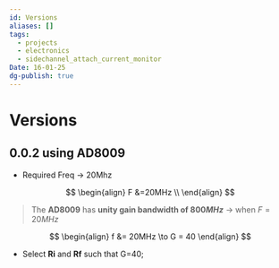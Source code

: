 ```yaml
---
id: Versions
aliases: []
tags:
  - projects
  - electronics
  - sidechannel_attach_current_monitor
Date: 16-01-25
dg-publish: true
---
```

# Versions

## 0.0.2 using AD8009
- Required Freq -> 20Mhz

$$
\begin{align}
F &=20MHz  \\
\end{align}
$$
> The **AD8009** has **unity gain bandwidth of $800MHz$** -> when $F= 20MHz$

$$
\begin{align} 
f &= 20MHz \to G = 40
\end{align}
$$
- Select **Ri** and **Rf** such that G=40; 

